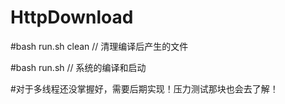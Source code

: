 # HttpDownload
#bash run.sh clean // 清理编译后产生的文件

#bash run.sh // 系统的编译和启动

#对于多线程还没掌握好，需要后期实现！压力测试那块也会去了解！

